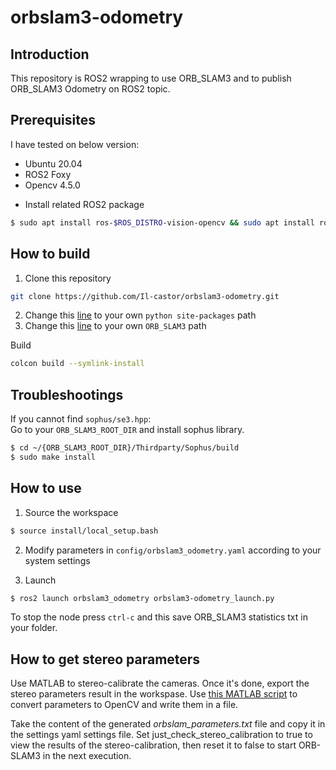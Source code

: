 # orbslam3-odometry
## Introduction
This repository is ROS2 wrapping to use ORB_SLAM3 and to publish ORB_SLAM3 Odometry on ROS2 topic.

## Prerequisites
I have tested on below version: 

* Ubuntu 20.04
* ROS2 Foxy
* Opencv 4.5.0

- Install related ROS2 package
``` bash
$ sudo apt install ros-$ROS_DISTRO-vision-opencv && sudo apt install ros-$ROS_DISTRO-message-filters
```
## How to build 
1. Clone this repository
``` bash
git clone https://github.com/Il-castor/orbslam3-odometry.git
```
2. Change this [line](src/orbslam3_odometry/CMakeLists.txt#L6) to your own `python site-packages` path
3. Change this [line](src/orbslam3_odometry/cmake/FindORB_SLAM3.cmake#L8) to your own `ORB_SLAM3` path

Build 
``` bash
colcon build --symlink-install
```
## Troubleshootings
If you cannot find `sophus/se3.hpp`:  
Go to your `ORB_SLAM3_ROOT_DIR` and install sophus library.

``` bash
$ cd ~/{ORB_SLAM3_ROOT_DIR}/Thirdparty/Sophus/build
$ sudo make install
```

## How to use
1. Source the workspace 
``` bash
$ source install/local_setup.bash
```

2. Modify parameters in `config/orbslam3_odometry.yaml` according to your system settings

3. Launch 
``` bash
$ ros2 launch orbslam3_odometry orbslam3-odometry_launch.py
```


To stop the node press `ctrl-c` and this save ORB_SLAM3 statistics txt in your folder. 


## How to get stereo parameters
Use MATLAB to stereo-calibrate the cameras. Once it's done, export the stereo parameters result in the workspase. Use [this MATLAB script](src/orbslam3_odometry/from_matlab_to_opencv/from_matlab_to_opencv.m) to convert parameters to OpenCV and write them in a file. 

Take the content of the generated <i>orbslam_parameters.txt</i> file and copy it in the settings yaml settings file. Set just_check_stereo_calibration to true to view the results of the stereo-calibration, then reset it to false to start ORB-SLAM3 in the next execution.
